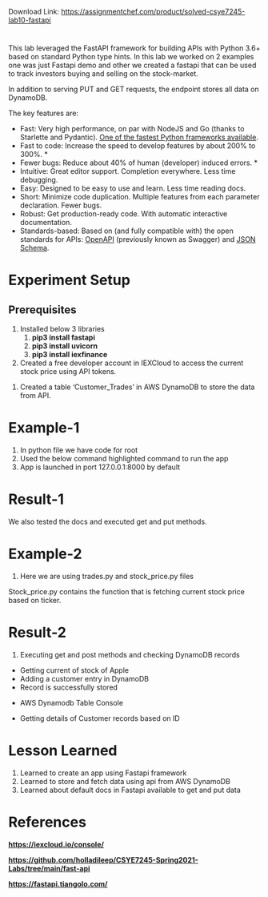 Download Link: https://assignmentchef.com/product/solved-csye7245-lab10-fastapi
<br>
<h1></h1>

This lab leveraged the FastAPI framework for building APIs with Python 3.6+ based on standard Python type hints. In this lab we worked on 2 examples one was just Fastapi demo and other we created a fastapi that can be used to track investors buying and selling on the stock-market.

In addition to serving PUT and GET requests, the endpoint stores all data on DynamoDB.

The key features are:

<ul>

 <li>Fast: Very high performance, on par with NodeJS and Go (thanks to Starlette and Pydantic). <a href="https://fastapi.tiangolo.com/#performance">One of the fastest Python frameworks available</a>.</li>

 <li>Fast to code: Increase the speed to develop features by about 200% to 300%. *</li>

 <li>Fewer bugs: Reduce about 40% of human (developer) induced errors. *</li>

 <li>Intuitive: Great editor support. Completion everywhere. Less time debugging.</li>

 <li>Easy: Designed to be easy to use and learn. Less time reading docs.</li>

 <li>Short: Minimize code duplication. Multiple features from each parameter declaration. Fewer bugs.</li>

 <li>Robust: Get production-ready code. With automatic interactive documentation.</li>

 <li>Standards-based: Based on (and fully compatible with) the open standards for APIs: <a href="https://github.com/OAI/OpenAPI-Specification">OpenAPI</a> (previously known as Swagger) and <a href="https://json-schema.org/">JSON Schema</a>.</li>

</ul>

<h1><strong>Experiment Setup</strong></h1>

<h2><strong>Prerequisites</strong></h2>

<ol>

 <li>Installed below 3 libraries

  <ol>

   <li><strong>pip3 install fastapi</strong></li>

   <li><strong>pip3 install uvicorn</strong></li>

   <li><strong>pip3 install iexfinance</strong></li>

  </ol></li>

 <li>Created a free developer account in IEXCloud to access the current stock price using API tokens.</li>

</ol>

<ol>

 <li>Created a table ‘Customer_Trades’ in AWS DynamoDB to store the data from API.</li>

</ol>




<h1><strong>Example-1</strong></h1>

<ol>

 <li>In python file we have code for root</li>

 <li>Used the below command highlighted command to run the app</li>

 <li> App is launched in port 127.0.0.1:8000 by default</li>

</ol>

<h1><strong>Result-1</strong></h1>

We also tested the docs and executed get and put methods.

<h1><strong>Example-2</strong></h1>

<ol>

 <li>Here we are using trades.py and stock_price.py files</li>

</ol>

Stock_price.py contains the function that is fetching current stock price based on ticker.




<h1>    <strong> </strong><strong>Result-2</strong></h1>

<ol>

 <li>Executing get and post methods and checking DynamoDB records</li>

</ol>

<ul>

 <li>Getting current of stock of Apple</li>

 <li>Adding a customer entry in DynamoDB</li>

 <li>Record is successfully stored</li>

</ul>




<ul>

 <li>AWS Dynamodb Table Console</li>

</ul>




<ul>

 <li>Getting details of Customer records based on ID</li>

</ul>




<h1><strong> </strong></h1>

<h1><strong> </strong></h1>

<h1><strong> </strong></h1>

<h1><strong>Lesson Learned</strong></h1>

<ol>

 <li>Learned to create an app using  Fastapi framework</li>

 <li>Learned to store and fetch data using api from AWS DynamoDB</li>

 <li>Learned about default docs in Fastapi available to get and put data</li>

</ol>




<h1><strong>References</strong></h1>

<a href="https://iexcloud.io/console/"><strong>https://iexcloud.io/console/</strong></a>

<a href="https://github.com/holladileep/CSYE7245-Spring2021-Labs/tree/main/fast-api"><strong>https://github.com/holladileep/CSYE7245-Spring2021-Labs/tree/main/fast-api</strong></a>

<a href="https://fastapi.tiangolo.com/"><strong>https://fastapi.tiangolo.com/</strong></a>

<strong> </strong>

<strong> </strong>

<strong> </strong>

<strong> </strong>